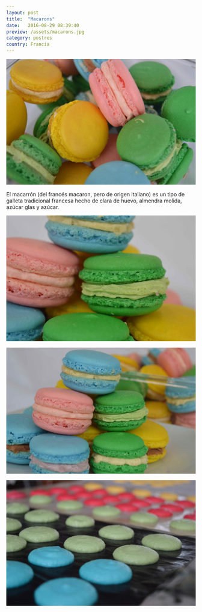 ```yaml
---
layout: post
title:  "Macarons"
date:   2016-08-29 08:39:40
preview: /assets/macarons.jpg
category: postres
country: Francia
---
```


![Macarons 1](/assets/macarons.jpg)

El macarrón (del francés macaron, pero de origen italiano) es un tipo de galleta tradicional francesa hecho de clara de huevo, almendra molida, azúcar glas y azúcar.

![Macarons 2](/assets/macarons_2.jpg)

![Macarons 3](/assets/macarons_3.jpg)

![Macarons 4](/assets/macarons_4.jpg)
